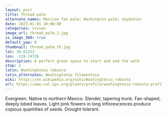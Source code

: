 ```yaml
---
layout: post
title: Thread palm
alternate_names: Mexican fan palm; Washington palm; skyduster
date: 2023-01-01 10:00:00
categories: vrview
image_url: thread_palm_1.jpg
is_image_360: true
default_yaw: 0
thumbnail: thread_palm_th.jpg
lat: 36.81323
lon: -119.74726
description: A perfect green space to start and end the walk
stop: 2
latin: Washingtonia robusta
latin_alternates: Washingtonia filamentosa
wiki: https://en.wikipedia.org/wiki/Washingtonia_robusta
url: https://www.cal-ipc.org/plants/profile/washingtonia-robusta-profile/
---
```

Evergreen. Native to northern Mexico. Slender, tapering trunk. Fan-shaped, deeply lobed leaves. Light pink flowers in long inflorescences produce copious quantities of seeds. Drought tolerant.